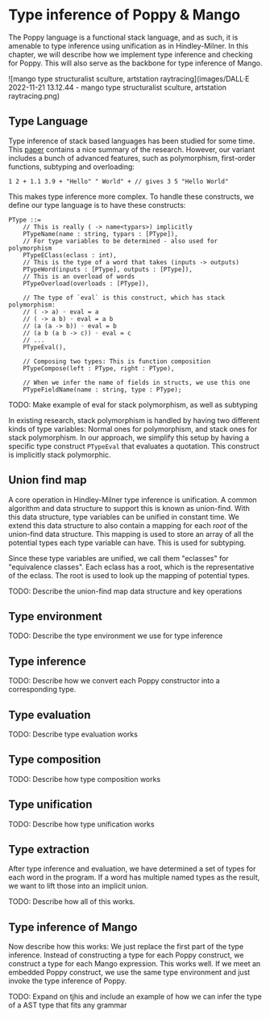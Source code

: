 # Type inference of Poppy & Mango

The Poppy language is a functional stack language, and as such, it is amenable to type inference using unification as in Hindley-Milner. In this chapter, we will describe how we implement type inference and checking for Poppy. This will also serve as the backbone for type inference of Mango.

![mango type structuralist sculture, artstation raytracing](images/DALL·E 2022-11-21 13.12.44 - mango type structuralist sculture, artstation raytracing.png)

## Type Language

Type inference of stack based languages has been studied for some time. This [paper](https://prl.khoury.northeastern.edu/blog/static/stack-languages-talk-notes.pdf) contains a nice summary of the research. However, our variant includes a bunch of advanced features, such as polymorphism, first-order functions, subtyping and overloading:

``` tools/poppy
1 2 + 1.1 3.9 + "Hello" " World" + // gives 3 5 "Hello World"
```

This makes type inference more complex. To handle these constructs, we define our type language is to have these constructs:

``` melon
PType ::= 
	// This is really ( -> name<typars>) implicitly
	PTypeName(name : string, typars : [PType]),
	// For type variables to be determined - also used for polymorphism
	PTypeEClass(eclass : int),
	// This is the type of a word that takes (inputs -> outputs)
	PTypeWord(inputs : [PType], outputs : [PType]),
	// This is an overload of words
	PTypeOverload(overloads : [PType]),

	// The type of `eval` is this construct, which has stack polymorphism: 
	// ( -> a) ◦ eval = a
	// ( -> a b) ◦ eval = a b
	// (a (a -> b)) ◦ eval = b
	// (a b (a b -> c)) ◦ eval = c
	// ...
	PTypeEval(),

	// Composing two types: This is function composition
	PTypeCompose(left : PType, right : PType),

	// When we infer the name of fields in structs, we use this one
	PTypeFieldName(name : string, type : PType);
```

TODO: Make example of eval for stack polymorphism, as well as subtyping

In existing research, stack polymorphism is handled by having two different kinds of type variables: Normal ones for polymorphism, and stack ones for stack polymorphism. In our approach, we simplify this setup by having a specific type construct `PTypeEval` that evaluates a quotation. This construct is implicitly stack polymorphic.

## Union find map

A core operation in Hindley-Milner type inference is unification. A common algorithm and data structure to support this is known as union-find. With this data structure, type variables can be unified in constant time. We extend this data structure to also contain a mapping for each *root* of the union-find data structure. This mapping is used to store an array of all the potential types each type variable can have. This is used for subtyping.

Since these type variables are unified, we call them "eclasses" for "equivalence classes". Each eclass has a root, which is the representative of the eclass. The root is used to look up the mapping of potential types.

TODO: Describe the union-find map data structure and key operations

## Type environment

TODO: Describe the type environment we use for type inference

## Type inference 

TODO: Describe how we convert each Poppy constructor into a corresponding type.

## Type evaluation

TODO: Describe type evaluation works

## Type composition

TODO: Describe how type composition works

## Type unification

TODO: Describe how type unification works

## Type extraction

After type inference and evaluation, we have determined a set of types for each word in the program. If a word has multiple named types as the result, we want to lift those into an implicit union.

TODO: Describe how all of this works.

## Type inference of Mango

Now describe how this works: We just replace the first part of the type inference. Instead of constructing a type for each Poppy construct, we construct a type for each Mango expression. This works well. If we meet an embedded Poppy construct, we use the same type environment and just invoke the type inference of Poppy.

TODO: Expand on tjhis and include an example of how we can infer the type of a AST type that fits any grammar
